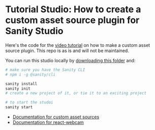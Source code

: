 # Tutorial Studio: How to create a custom asset source plugin for Sanity Studio

Here's the code for the [video tutorial](https://www.youtube.com/watch?v=qdA9gIdYb5s&feature=youtu.be) on how to make a custom asset source plugin. This repo is as is and will not be maintained.

You can run this studio locally by [downloading this folder](https://download-directory.github.io/?url=https://github.com/sanity-io/sanity-recipes/tree/master/examples/studio-with-custom-asset-source) and:

```bash
# make sure you have the Sanity CLI
# npm i -g @sanity/cli

sanity install
sanity init
# create a new project of it, or tie it to an exciting project

# to start the studoi
sanity start
```

- [Documentation for custom asset sources](https://www.sanity.io/docs/custom-asset-sources)
- [Documentation for react-webcam](https://www.npmjs.com/package/react-webcam)
